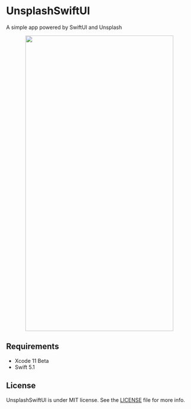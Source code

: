 # UnsplashSwiftUI
A simple app powered by SwiftUI and Unsplash

<p align="center">
    <img src ="https://github.com/kaunamohammed/UnsplashSwiftUI/blob/master/Simulator Screen Shot - iPhone Xʀ - 2019-06-12 at 18.48.09.png" width="400" height="800" />
</p>

## Requirements

* Xcode 11 Beta
* Swift 5.1

## License

UnsplashSwiftUI is under MIT license. See the [LICENSE](LICENSE) file for more info.
